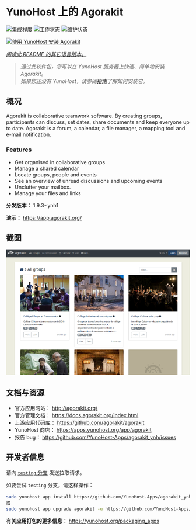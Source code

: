 <!--
注意：此 README 由 <https://github.com/YunoHost/apps/tree/master/tools/readme_generator> 自动生成
请勿手动编辑。
-->

# YunoHost 上的 Agorakit

[![集成程度](https://apps.yunohost.org/badge/integration/agorakit)](https://ci-apps.yunohost.org/ci/apps/agorakit/)
![工作状态](https://apps.yunohost.org/badge/state/agorakit)
![维护状态](https://apps.yunohost.org/badge/maintained/agorakit)

[![使用 YunoHost 安装 Agorakit](https://install-app.yunohost.org/install-with-yunohost.svg)](https://install-app.yunohost.org/?app=agorakit)

*[阅读此 README 的其它语言版本。](./ALL_README.md)*

> *通过此软件包，您可以在 YunoHost 服务器上快速、简单地安装 Agorakit。*  
> *如果您还没有 YunoHost，请参阅[指南](https://yunohost.org/install)了解如何安装它。*

## 概况

Agorakit is collaborative teamwork software. By creating groups, participants can discuss, set dates, share documents and keep everyone up to date. Agorakit is a forum, a calendar, a file manager, a mapping tool and e-mail notification.

### Features

- Get organised in collaborative groups
- Manage a shared calendar
- Locate groups, people and events
- See an overview of unread discussions and upcoming events 
- Unclutter your mailbox. 
- Manage your files and links 

**分发版本：** 1.9.3~ynh1

**演示：** <https://app.agorakit.org/>

## 截图

![Agorakit 的截图](./doc/screenshots/screenshot.png)

## 文档与资源

- 官方应用网站： <http://agorakit.org/>
- 官方管理文档： <https://docs.agorakit.org/index.html>
- 上游应用代码库： <https://github.com/agorakit/agorakit>
- YunoHost 商店： <https://apps.yunohost.org/app/agorakit>
- 报告 bug： <https://github.com/YunoHost-Apps/agorakit_ynh/issues>

## 开发者信息

请向 [`testing` 分支](https://github.com/YunoHost-Apps/agorakit_ynh/tree/testing) 发送拉取请求。

如要尝试 `testing` 分支，请这样操作：

```bash
sudo yunohost app install https://github.com/YunoHost-Apps/agorakit_ynh/tree/testing --debug
或
sudo yunohost app upgrade agorakit -u https://github.com/YunoHost-Apps/agorakit_ynh/tree/testing --debug
```

**有关应用打包的更多信息：** <https://yunohost.org/packaging_apps>
